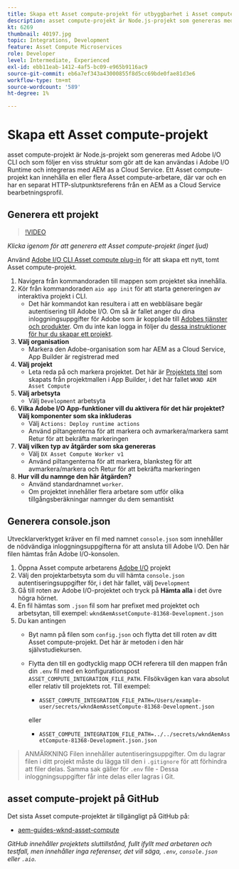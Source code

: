 ```yaml
---
title: Skapa ett Asset compute-projekt för utbyggbarhet i Asset compute
description: asset compute-projekt är Node.js-projekt som genereras med Adobe I/O CLI och som följer en viss struktur som gör att de kan användas i Adobe I/O Runtime och integreras med AEM as a Cloud Service.
kt: 6269
thumbnail: 40197.jpg
topic: Integrations, Development
feature: Asset Compute Microservices
role: Developer
level: Intermediate, Experienced
exl-id: ebb11eab-1412-4af5-bc09-e965b9116ac9
source-git-commit: eb6a7ef343a43000855f8d5cc69bde0fae81d3e6
workflow-type: tm+mt
source-wordcount: '589'
ht-degree: 1%

---
```


# Skapa ett Asset compute-projekt

asset compute-projekt är Node.js-projekt som genereras med Adobe I/O CLI och som följer en viss struktur som gör att de kan användas i Adobe I/O Runtime och integreras med AEM as a Cloud Service. Ett Asset compute-projekt kan innehålla en eller flera Asset compute-arbetare, där var och en har en separat HTTP-slutpunktsreferens från en AEM as a Cloud Service bearbetningsprofil.

## Generera ett projekt

>[!VIDEO](https://video.tv.adobe.com/v/40197/?quality=12&learn=on)

_Klicka igenom för att generera ett Asset compute-projekt (inget ljud)_

Använd [Adobe I/O CLI Asset compute plug-in](../set-up/development-environment.md#aio-cli) för att skapa ett nytt, tomt Asset compute-projekt.

1. Navigera från kommandoraden till mappen som projektet ska innehålla.
1. Kör från kommandoraden `aio app init` för att starta genereringen av interaktiva projekt i CLI.
   + Det här kommandot kan resultera i att en webbläsare begär autentisering till Adobe I/O. Om så är fallet anger du dina inloggningsuppgifter för Adobe som är kopplade till [Adobes tjänster och produkter](../set-up/accounts-and-services.md). Om du inte kan logga in följer du [dessa instruktioner för hur du skapar ett projekt](https://developer.adobe.com/app-builder/docs/getting_started/first_app/#42-developer-is-not-logged-in-as-enterprise-organization-user).
1. __Välj organisation__
   + Markera den Adobe-organisation som har AEM as a Cloud Service, App Builder är registrerad med
1. __Välj projekt__
   + Leta reda på och markera projektet. Det här är [Projektets titel](../set-up/app-builder.md) som skapats från projektmallen i App Builder, i det här fallet `WKND AEM Asset Compute`
1. __Välj arbetsyta__
   + Välj `Development` arbetsyta
1. __Vilka Adobe I/O App-funktioner vill du aktivera för det här projektet? Välj komponenter som ska inkluderas__
   + Välj `Actions: Deploy runtime actions`
   + Använd piltangenterna för att markera och avmarkera/markera samt Retur för att bekräfta markeringen
1. __Välj vilken typ av åtgärder som ska genereras__
   + Välj `DX Asset Compute Worker v1`
   + Använd piltangenterna för att markera, blanksteg för att avmarkera/markera och Retur för att bekräfta markeringen
1. __Hur vill du namnge den här åtgärden?__
   + Använd standardnamnet `worker`.
   + Om projektet innehåller flera arbetare som utför olika tillgångsberäkningar namnger du dem semantiskt

## Generera console.json

Utvecklarverktyget kräver en fil med namnet `console.json` som innehåller de nödvändiga inloggningsuppgifterna för att ansluta till Adobe I/O. Den här filen hämtas från Adobe I/O-konsolen.

1. Öppna Asset compute arbetarens [Adobe I/O](https://console.adobe.io) projekt
1. Välj den projektarbetsyta som du vill hämta `console.json` autentiseringsuppgifter för, i det här fallet, välj `Development`
1. Gå till roten av Adobe I/O-projektet och tryck på __Hämta alla__ i det övre högra hörnet.
1. En fil hämtas som `.json` fil som har prefixet med projektet och arbetsytan, till exempel: `wkndAemAssetCompute-81368-Development.json`
1. Du kan antingen
   + Byt namn på filen som `config.json` och flytta det till roten av ditt Asset compute-projekt. Det här är metoden i den här självstudiekursen.
   + Flytta den till en godtycklig mapp OCH referera till den mappen från din `.env` fil med en konfigurationspost `ASSET_COMPUTE_INTEGRATION_FILE_PATH`. Filsökvägen kan vara absolut eller relativ till projektets rot. Till exempel:
      + `ASSET_COMPUTE_INTEGRATION_FILE_PATH=/Users/example-user/secrets/wkndAemAssetCompute-81368-Development.json`

      eller
      + `ASSET_COMPUTE_INTEGRATION_FILE_PATH=../../secrets/wkndAemAssetCompute-81368-Development.json.json`


> ANMÄRKNING
> Filen innehåller autentiseringsuppgifter. Om du lagrar filen i ditt projekt måste du lägga till den i `.gitignore` för att förhindra att filer delas. Samma sak gäller för `.env` file - Dessa inloggningsuppgifter får inte delas eller lagras i Git.

## asset compute-projekt på GitHub

Det sista Asset compute-projektet är tillgängligt på GitHub på:

+ [aem-guides-wknd-asset-compute](https://github.com/adobe/aem-guides-wknd-asset-compute)

_GitHub innehåller projektets sluttillstånd, fullt ifyllt med arbetaren och testfall, men innehåller inga referenser, det vill säga, `.env`, `console.json` eller `.aio`._
